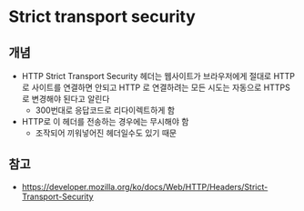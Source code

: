 # Strict transport security

## 개념
* HTTP Strict Transport Security 헤더는 웹사이트가 브라우저에게 절대로 HTTP 로 사이트를 연결하면 안되고 HTTP 로 연결하려는 모든 시도는 자동으로 HTTPS로 변경해야 된다고 알린다
	* 300번대로 응답코드로 리다이렉트하게 함
* HTTP로 이 헤더를 전송하는 경우에는 무시해야 함
	* 조작되어 끼워넣어진 헤더일수도 있기 때문
## 참고
* https://developer.mozilla.org/ko/docs/Web/HTTP/Headers/Strict-Transport-Security